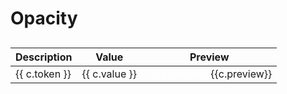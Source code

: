 <script setup>
  const data = [
  {
    token: 'opacity.0',
    value: '0',
    preview: '0%',
  },
  {
    token: 'opacity.50',
    value: '0.5',
    preview: '50%',
  },
  {
    token: 'opacity.100',
    value: '1',
    preview: '100%',
  },
];
</script>

# Opacity

##

  <div class="msr-doc-table">
    <table>
      <thead>
        <tr>
          <th>Description</th>
          <th>Value</th>
          <th>Preview</th>
        </tr>
      </thead>
      <tbody>
        <tr v-for="c in data">
          <td>{{ c.token }}</td>
          <td>{{ c.value }}</td>
          <td style="position: relative">
          <span :style="[{opacity: c.value}, `
            position: absolute;
            background: black;
            left: 0;
            right: 0;
            top: 0;
            bottom: 0;`]">
          </span>
          <span style="position: relative">
            <span v-if="c.preview === '100%'" style="color: white;">{{c.preview}}</span>
            <span v-else style="opacity: 1">{{c.preview}}</span>
          </span>
          </td>
        </tr>
      </tbody>
    </table>

  </div>
